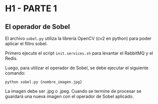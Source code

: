 # H1 - PARTE 1
## El operador de Sobel

El archivo ```sobel.py``` utiliza la librería OpenCV (cv2 en python) para poder aplicar el filtro sobel.

Primero ejecute el script ```init.services.sh``` para levantar el RabbitMQ y el Redis.

Luego, para utilizar el operador de Sobel, se debe ejecutar el siguiente comando:
```
python sobel.py {nombre_imagen.jpg}
```
La imagen debe ser .jpg o .jpeg. Cuando se termine de procesar se guardará una nueva imagen con el operador de Sobel aplicado.
